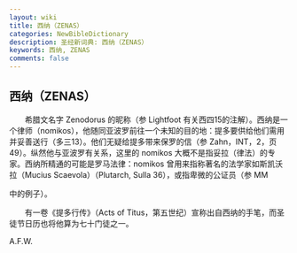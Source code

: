 ```yaml
---
layout: wiki
title: 西纳（ZENAS）
categories: NewBibleDictionary
description: 圣经新词典: 西纳（ZENAS）
keywords: 西纳, ZENAS
comments: false
---
```


## 西纳（ZENAS）

　　希腊文名字 Zenodorus 的昵称（参 Lightfoot 有关西四15的注解）。西纳是一个律师（nomikos），他随同亚波罗前往一个未知的目的地：提多要供给他们需用并妥善送行（多三13）。他们无疑给提多带来保罗的信（参 Zahn，INT，2，页49）。纵然他与亚波罗有关系，这里的 nomikos 大概不是指妥拉（律法）的专家。西纳所精通的可能是罗马法律：nomikos 曾用来指称著名的法学家如斯凯沃拉（Mucius Scaevola）（Plutarch, Sulla 36），或指卑微的公证员（参 MM

中的例子）。

　　有一卷《提多行传》（Acts of Titus，第五世纪）宣称出自西纳的手笔，而圣徒节日历也将他算为七十门徒之一。

A.F.W.








